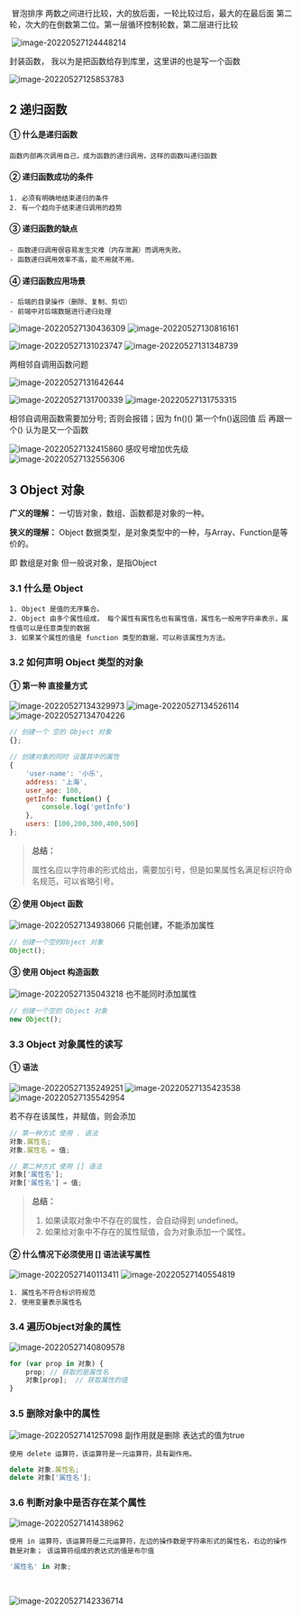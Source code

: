 ​	冒泡排序 两数之间进行比较，大的放后面，一轮比较过后，最大的在最后面 第二轮，次大的在倒数第二位。第一层循环控制轮数，第二层进行比较

​	![image-20220527124448214](C:\Users\RockStar\AppData\Roaming\Typora\typora-user-images\image-20220527124448214.png)	

封装函数， 我以为是把函数给存到库里，这里讲的也是写一个函数

![image-20220527125853783](C:\Users\RockStar\AppData\Roaming\Typora\typora-user-images\image-20220527125853783.png)

## 2 递归函数

#### ① 什么是递归函数

```
函数内部再次调用自己，成为函数的递归调用，这样的函数叫递归函数
```

#### ② 递归函数成功的条件

```
1. 必须有明确地结束递归的条件
2. 有一个趋向于结束递归调用的趋势
```

#### ③ 递归函数的缺点

```
- 函数递归调用很容易发生灾难（内存泄漏）而调用失败。
- 函数递归调用效率不高，能不用就不用。
```

#### ④ 递归函数应用场景

```
- 后端的目录操作（删除、复制、剪切）
- 前端中对后端数据进行递归处理
```

![image-20220527130436309](C:\Users\RockStar\AppData\Roaming\Typora\typora-user-images\image-20220527130436309.png)	 ![image-20220527130816161](C:\Users\RockStar\AppData\Roaming\Typora\typora-user-images\image-20220527130816161.png)	



![image-20220527131023747](C:\Users\RockStar\AppData\Roaming\Typora\typora-user-images\image-20220527131023747.png)	![image-20220527131348739](C:\Users\RockStar\AppData\Roaming\Typora\typora-user-images\image-20220527131348739.png)	



两相邻自调用函数问题

![image-20220527131642644](C:\Users\RockStar\AppData\Roaming\Typora\typora-user-images\image-20220527131642644.png)		

![image-20220527131700339](C:\Users\RockStar\AppData\Roaming\Typora\typora-user-images\image-20220527131700339.png)	![image-20220527131753315](C:\Users\RockStar\AppData\Roaming\Typora\typora-user-images\image-20220527131753315.png)

相邻自调用函数需要加分号; 否则会报错；因为 fn()() 第一个fn()返回值 后 再跟一个() 认为是又一个函数

![image-20220527132415860](C:\Users\RockStar\AppData\Roaming\Typora\typora-user-images\image-20220527132415860.png)		感叹号增加优先级			![image-20220527132556306](C:\Users\RockStar\AppData\Roaming\Typora\typora-user-images\image-20220527132556306.png)	

## 3 Object 对象

**广义的理解：** 一切皆对象，数组、函数都是对象的一种。

**狭义的理解：** Object 数据类型，是对象类型中的一种，与Array、Function是等价的。

即 数组是对象 但一般说对象，是指Object

### 3.1 什么是 Object

```
1. Object 是值的无序集合。
2. Object 由多个属性组成， 每个属性有属性名也有属性值，属性名一般用字符串表示，属性值可以是任意类型的数据
3. 如果某个属性的值是 function 类型的数据，可以称该属性为方法。
```

### 3.2 如何声明 Object 类型的对象

#### ① 第一种 直接量方式

![image-20220527134329973](C:\Users\RockStar\AppData\Roaming\Typora\typora-user-images\image-20220527134329973.png)	![image-20220527134526114](C:\Users\RockStar\AppData\Roaming\Typora\typora-user-images\image-20220527134526114.png)	![image-20220527134704226](C:\Users\RockStar\AppData\Roaming\Typora\typora-user-images\image-20220527134704226.png)	

```js
// 创建一个 空的 Object 对象
{};

// 创建对象的同时 设置其中的属性
{
    'user-name': '小乐', 
    address: '上海',
    user_age: 100,
    getInfo: function() {
        console.log('getInfo')
    },
    users: [100,200,300,400,500]
};
```

> **总结：**
>
> 属性名应以字符串的形式给出，需要加引号，但是如果属性名满足标识符命名规范，可以省略引号。

#### ② 使用 Object 函数

![image-20220527134938066](C:\Users\RockStar\AppData\Roaming\Typora\typora-user-images\image-20220527134938066.png)	只能创建，不能添加属性

```js
// 创建一个空的Object 对象
Object();
```

#### ③ 使用 Object 构造函数

![image-20220527135043218](C:\Users\RockStar\AppData\Roaming\Typora\typora-user-images\image-20220527135043218.png)	也不能同时添加属性 

```js
// 创建一个空的 Object 对象
new Object();
```

### 3.3 Object 对象属性的读写

#### ① 语法

![image-20220527135249251](C:\Users\RockStar\AppData\Roaming\Typora\typora-user-images\image-20220527135249251.png)	![image-20220527135423538](C:\Users\RockStar\AppData\Roaming\Typora\typora-user-images\image-20220527135423538.png)	![image-20220527135542954](C:\Users\RockStar\AppData\Roaming\Typora\typora-user-images\image-20220527135542954.png)	

若不存在该属性，并赋值，则会添加

```js
// 第一种方式 使用 . 语法
对象.属性名;
对象.属性名 = 值;

// 第二种方式 使用 [] 语法
对象['属性名'];
对象['属性名'] = 值;
```

> **总结：**
>
> 1. 如果读取对象中不存在的属性，会自动得到 undefined。
> 2. 如果给对象中不存在的属性赋值，会为对象添加一个属性。

#### ② 什么情况下必须使用 [] 语法读写属性

![image-20220527140113411](C:\Users\RockStar\AppData\Roaming\Typora\typora-user-images\image-20220527140113411.png)	![image-20220527140554819](C:\Users\RockStar\AppData\Roaming\Typora\typora-user-images\image-20220527140554819.png)	

```
1. 属性名不符合标识符规范
2. 使用变量表示属性名
```

### 3.4 遍历Object对象的属性

![image-20220527140809578](C:\Users\RockStar\AppData\Roaming\Typora\typora-user-images\image-20220527140809578.png)	

```js
for (var prop in 对象) {
    prop; // 获取的是属性名
    对象[prop];  // 获取属性的值
}
```

### 3.5 删除对象中的属性

![image-20220527141257098](C:\Users\RockStar\AppData\Roaming\Typora\typora-user-images\image-20220527141257098.png)	副作用就是删除 表达式的值为true

```
使用 delete 运算符，该运算符是一元运算符，具有副作用。
```

```js
delete 对象.属性名;
delete 对象['属性名'];
```

### 3.6 判断对象中是否存在某个属性

![image-20220527141438962](C:\Users\RockStar\AppData\Roaming\Typora\typora-user-images\image-20220527141438962.png)	

```
使用 in 运算符，该运算符是二元运算符，左边的操作数是字符串形式的属性名，右边的操作数是对象； 该运算符组成的表达式的值是布尔值
```

```js
'属性名' in 对象;
```

​	

![image-20220527142336714](C:\Users\RockStar\AppData\Roaming\Typora\typora-user-images\image-20220527142336714.png)	